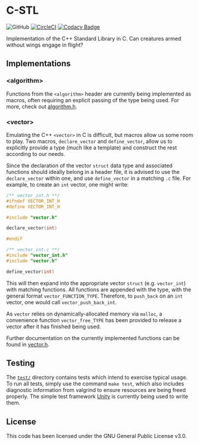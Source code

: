 # C-STL
![GitHub](https://img.shields.io/github/license/Luiserebii/C-STL?color=222)
[![CircleCI](https://circleci.com/gh/Luiserebii/C-STL.svg?style=svg)](https://circleci.com/gh/Luiserebii/C-STL)
[![Codacy Badge](https://api.codacy.com/project/badge/Grade/d864f79a239d487a97c5ed0144b9a51b)](https://www.codacy.com/manual/Luiserebii/C-STL?utm_source=github.com&amp;utm_medium=referral&amp;utm_content=Luiserebii/C-STL&amp;utm_campaign=Badge_Grade)

Implementation of the C++ Standard Library in C. Can creatures armed without wings engage in flight?

## Implementations

### \<algorithm\>

Functions from the `<algorithm>` header are currently being implemented as macros, often requiring an explicit passing of the type being used. For more, check out [algorithm.h](https://github.com/Luiserebii/C-STL/blob/master/include/algorithm.h).

### \<vector\>

Emulating the C++ `<vector>` in C is difficult, but macros allow us some room to play. Two macros, `declare_vector` and `define_vector`, allow us to explicitly provide a type (much like a template) and construct the rest according to our needs.

Since the declaration of the vector `struct` data type and associated functions should ideally belong in a header file, it is advised to use the `declare_vector` within one, and use `define_vector` in a matching `.c` file. For example, to create an `int` vector, one might write:

```c
/** vector_int.h **/
#ifndef VECTOR_INT_H
#define VECTOR_INT_H

#include "vector.h"

declare_vector(int)

#endif
```
```c
/** vector_int.c **/
#include "vector_int.h"
#include "vector.h"

define_vector(int)
```

This will then expand into the appropriate vector `struct` (e.g. `vector_int`) with matching functions. All functions are appended with the type, with the general format `vector_FUNCTION_TYPE`. Therefore, to `push_back` on an `int` vector, one would call `vector_push_back_int`.

As `vector` relies on dynamically-allocated memory via `malloc`, a convenience function `vector_free_TYPE` has been provided to release a vector after it has finished being used.

Further documentation on the currently implemented functions can be found in [vector.h](https://github.com/Luiserebii/C-STL/blob/master/include/vector.h).

## Testing
The [`test/`](test) directory contains tests which intend to exercise typical usage. To run all tests, simply use the command `make test`, which also includes diagnostic information from valgrind to ensure resources are being freed properly. The simple test framework [Unity](https://github.com/ThrowTheSwitch/Unity) is currently being used to write them.

## License
This code has been licensed under the GNU General Public License v3.0.
